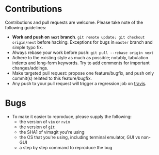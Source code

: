 # Contributions

Contributions and pull requests are welcome.  Please take note of the following guidelines:

* **Work and push on `next` branch**. `git remote update; git checkout origin/next` before hacking. Exceptions for bugs in `master` branch and simple typo fix.
* Always rebase your work before push: `git pull --rebase origin next`
* Adhere to the existing style as much as possible; notably, tabulation indents and long-form keywords. Try to add comments for important changes/addings.
* Make targeted pull request: propose one feature/bugfix, and push only commit(s) related to this feature/bugfix.
* Any push to your pull request will trigger a regression job on [travis](https://travis-ci.org/jreybert/vimagit).

# Bugs

* To make it easier to reproduce, please supply the following:
  * the version of `vim` or `nvim`
  * the version of `git`
  * the SHA1 of vimagit you're using
  * the OS that you're using, including terminal emulator, GUI vs non-GUI
  * a step by step command to reproduce the bug

